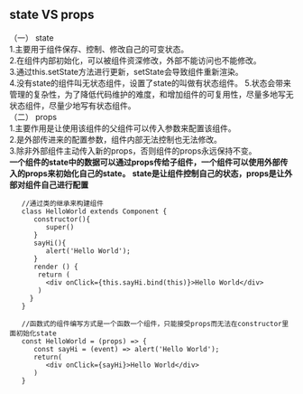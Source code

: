 ## state VS props
（一） state   
   1.主要用于组件保存、控制、修改自己的可变状态。   
   2.在组件内部初始化，可以被组件资深修改，外部不能访问也不能修改。   
   3.通过this.setState方法进行更新，setState会导致组件重新渲染。   
   4.没有state的组件叫无状态组件，设置了state的叫做有状态组件。
   5.状态会带来管理的复杂性，为了降低代码维护的难度，和增加组件的可复用性，尽量多地写无状态组件，尽量少地写有状态组件。   
（二） props   
   1.主要作用是让使用该组件的父组件可以传入参数来配置该组件。   
   2.是外部传进来的配置参数，组件内部无法控制也无法修改。   
   3.除非外部组件主动传入新的props，否则组件的props永远保持不变。   
**一个组件的state中的数据可以通过props传给子组件，一个组件可以使用外部传入的props来初始化自己的state。**
**state是让组件控制自己的状态，props是让外部对组件自己进行配置**
```
   //通过类的继承来构建组件
   class HelloWorld extends Component {
      constructor(){
         super()
      }
      sayHi(){
         alert('Hello World');
      }
      render () {
       return (
         <div onClick={this.sayHi.bind(this)}>Hello World</div>
       )
     }
   }
```
```
   //函数式的组件编写方式是一个函数一个组件，只能接受props而无法在constructor里面初始化state
   const HelloWorld = (props) => {
      const sayHi = (event) => alert('Hello World');
      return(
         <div onClick={sayHi}>Hello World</div>
      )
   }
```
